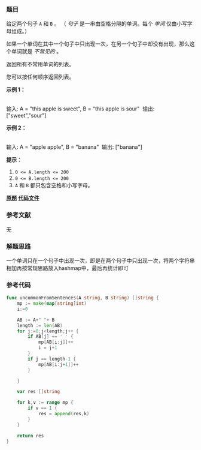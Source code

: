 ### 题目
给定两个句子 `A` 和 `B` 。 （ _句子_ 是一串由空格分隔的单词。每个 _单词_ 仅由小写字母组成。）

如果一个单词在其中一个句子中只出现一次，在另一个句子中却没有出现，那么这个单词就是 _不常见的_ 。

返回所有不常用单词的列表。

您可以按任何顺序返回列表。



**示例 1：**


​    
​    输入: A = "this apple is sweet", B = "this apple is sour"
​    输出: ["sweet","sour"]


**示例  2：**


​    
​    输入: A = "apple apple", B = "banana"
​    输出: ["banana"]




**提示：**

  1. `0 <= A.length <= 200`
  2. `0 <= B.length <= 200`
  3. `A` 和 `B` 都只包含空格和小写字母。

 **[原题](https://leetcode-cn.com/problems/uncommon-words-from-two-sentences/)**    **[代码文件](https://github.com/LZH139/leetcode_Go/blob/master/note/HashTable/simple/884%2E%20Uncommon%20Words%20from%20Two%20Sentences%2Emd)**


### 参考文献
无

### 解题思路

一个单词只在一个句子中出现一次，即是在两个句子中只出现一次，将两个字符串相加再按常规思路放入hashmap中，最后再统计即可


### 参考代码

```go
func uncommonFromSentences(A string, B string) []string {
	mp := make(map[string]int)
	i:=0

	AB := A+" "+ B
	length := len(AB)
	for j:=0;j<length;j++ {
		if AB[j] == ' ' {
			mp[AB[i:j]]++
			i = j+1
		}
		if j == length-1 {
			mp[AB[i:j+1]]++
		}

	}

	var res []string

	for k,v := range mp {
		if v == 1 {
			res = append(res,k)
		}
	}

	return res
}

```




